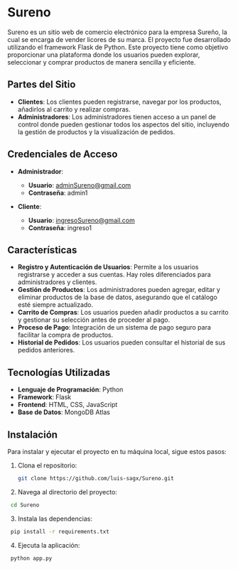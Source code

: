 # Sureno

Sureno es un sitio web de comercio electrónico para la empresa Sureño, la cual se encarga de vender licores de su marca. El proyecto fue desarrollado utilizando el framework Flask de Python. Este proyecto tiene como objetivo proporcionar una plataforma donde los usuarios pueden explorar, seleccionar y comprar productos de manera sencilla y eficiente.

## Partes del Sitio

- **Clientes**: Los clientes pueden registrarse, navegar por los productos, añadirlos al carrito y realizar compras.
- **Administradores**: Los administradores tienen acceso a un panel de control donde pueden gestionar todos los aspectos del sitio, incluyendo la gestión de productos y la visualización de pedidos.

## Credenciales de Acceso

- **Administrador**:
  - **Usuario**: adminSureno@gmail.com
  - **Contraseña**: admin1

- **Cliente**:
  - **Usuario**: ingresoSureno@gmail.com
  - **Contraseña**: ingreso1

## Características

- **Registro y Autenticación de Usuarios**: Permite a los usuarios registrarse y acceder a sus cuentas. Hay roles diferenciados para administradores y clientes.
- **Gestión de Productos**: Los administradores pueden agregar, editar y eliminar productos de la base de datos, asegurando que el catálogo esté siempre actualizado.
- **Carrito de Compras**: Los usuarios pueden añadir productos a su carrito y gestionar su selección antes de proceder al pago.
- **Proceso de Pago**: Integración de un sistema de pago seguro para facilitar la compra de productos.
- **Historial de Pedidos**: Los usuarios pueden consultar el historial de sus pedidos anteriores.

## Tecnologías Utilizadas

- **Lenguaje de Programación**: Python
- **Framework**: Flask
- **Frontend**: HTML, CSS, JavaScript
- **Base de Datos**: MongoDB Atlas

## Instalación

Para instalar y ejecutar el proyecto en tu máquina local, sigue estos pasos:

1. Clona el repositorio:
   ```bash
   git clone https://github.com/luis-sagx/Sureno.git
   ```
2. Navega al directorio del proyecto:
  ```bash
   cd Sureno
  ```
3. Instala las dependencias:
  ```bash
   pip install -r requirements.txt
  ```
4. Ejecuta la aplicación:
  ```bash
   python app.py
  ```
